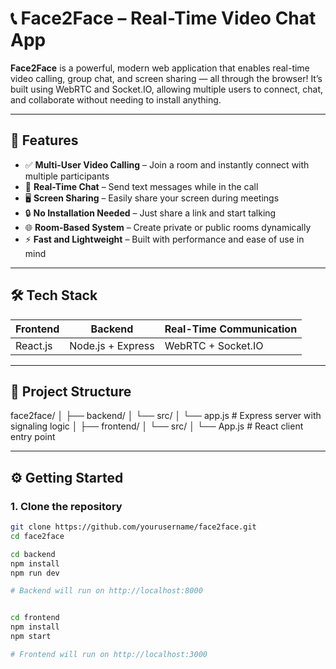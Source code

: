 # 📞 Face2Face – Real-Time Video Chat App

**Face2Face** is a powerful, modern web application that enables real-time video calling, group chat, and screen sharing — all through the browser! It’s built using WebRTC and Socket.IO, allowing multiple users to connect, chat, and collaborate without needing to install anything.

---

## 🚀 Features

- ✅ **Multi-User Video Calling** – Join a room and instantly connect with multiple participants  
- 💬 **Real-Time Chat** – Send text messages while in the call  
- 🖥️ **Screen Sharing** – Easily share your screen during meetings  
- 🔒 **No Installation Needed** – Just share a link and start talking  
- 🌐 **Room-Based System** – Create private or public rooms dynamically  
- ⚡ **Fast and Lightweight** – Built with performance and ease of use in mind

---

## 🛠️ Tech Stack

| Frontend      | Backend         | Real-Time Communication |
|---------------|------------------|--------------------------|
| React.js      | Node.js + Express | WebRTC + Socket.IO       |

---

## 📁 Project Structure

face2face/
│
├── backend/
│ └── src/
│ └── app.js # Express server with signaling logic
│
├── frontend/
│ └── src/
│ └── App.js # React client entry point


---

## ⚙️ Getting Started

### 1. Clone the repository

```bash
git clone https://github.com/yourusername/face2face.git
cd face2face

cd backend
npm install
npm run dev

# Backend will run on http://localhost:8000


cd frontend
npm install
npm start

# Frontend will run on http://localhost:3000
